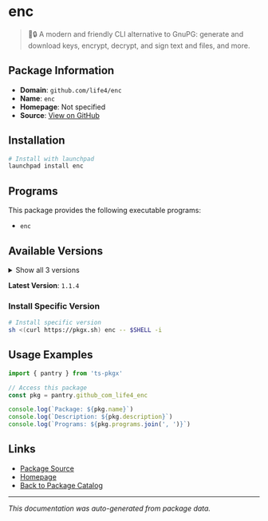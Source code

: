 # enc

> 🔑🔒 A modern and friendly CLI alternative to GnuPG: generate and download keys, encrypt, decrypt, and sign text and files, and more.

## Package Information

- **Domain**: `github.com/life4/enc`
- **Name**: `enc`
- **Homepage**: Not specified
- **Source**: [View on GitHub](https://github.com/pkgxdev/pantry/tree/main/projects/github.com/life4/enc/package.yml)

## Installation

```bash
# Install with launchpad
launchpad install enc
```

## Programs

This package provides the following executable programs:

- `enc`

## Available Versions

<details>
<summary>Show all 3 versions</summary>

- `1.1.4`, `1.1.3`, `1.1.2`

</details>

**Latest Version**: `1.1.4`

### Install Specific Version

```bash
# Install specific version
sh <(curl https://pkgx.sh) enc -- $SHELL -i
```

## Usage Examples

```typescript
import { pantry } from 'ts-pkgx'

// Access this package
const pkg = pantry.github_com_life4_enc

console.log(`Package: ${pkg.name}`)
console.log(`Description: ${pkg.description}`)
console.log(`Programs: ${pkg.programs.join(', ')}`)
```

## Links

- [Package Source](https://github.com/pkgxdev/pantry/tree/main/projects/github.com/life4/enc/package.yml)
- [Homepage](#)
- [Back to Package Catalog](../package-catalog.md)

---

*This documentation was auto-generated from package data.*
